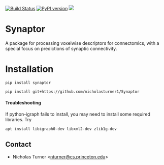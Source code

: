 [![Build Status](https://travis-ci.com/nicholasturner1/Synaptor.svg?branch=master)](https://travis-ci.com/nicholasturner1/Synaptor) [![PyPI version](https://badge.fury.io/py/synaptor.svg)](https://badge.fury.io/py/synaptor) [![](https://img.shields.io/badge/python-3.6+-blue.svg)](https://www.python.org/download/releases/3.6.0/)

# Synaptor
A package for processing voxelwise descriptors for connectomics, with a special focus on predictions of synaptic connectivity.

# Installation
```
pip install synaptor
```
```
pip install git+https://github.com/nicholasturner1/Synaptor
```

#### Troubleshooting

If python-igraph fails to install, you may need to install some required libraries. Try
```
apt install libigraph0-dev libxml2-dev zlib1g-dev
```

Contact
-------
* Nicholas Turner \<nturner@cs.princeton.edu\>
